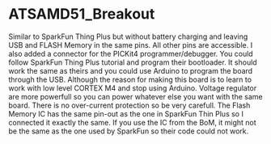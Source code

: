 # ATSAMD51_Breakout
Similar to SparkFun Thing Plus but without battery charging and leaving USB and FLASH Memory in the same pins. All other pins are accessible. I also added a connector for the PICKit4 programmer/debugger. 
You could follow SparkFun Thing Plus tutorial and program their bootloader. It should work the same as theirs and you could use Arduino to program the board through the USB. Although the reason for making this board is to learn to work with low level CORTEX M4 and stop using Arduino.
Voltage regulator are more powerfull so you can power whatever else you want with the same board. There is no over-current protection so be very carefull. 
The Flash Memory IC has the same pin-out as the one in SparkFun Thin Plus so I connected it exactly the same. If you use the IC from the BoM, it might not be the same as the one used by SparkFun so their code could not work. 
